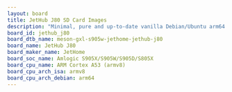 ```yaml
---
layout: board
title: JetHub J80 SD Card Images
description: "Minimal, pure and up-to-date vanilla Debian/Ubuntu arm64 SD card images for JetHub J80 by JetHome, SoC: Amlogic S905X/S905W/S905D/S805X, CPU ISA: armv8"
board_id: jethub_j80
board_dtb_name: meson-gxl-s905w-jethome-jethub-j80
board_name: JetHub J80
board_maker_name: JetHome
board_soc_name: Amlogic S905X/S905W/S905D/S805X
board_cpu_name: ARM Cortex A53 (armv8)
board_cpu_arch_isa: armv8
board_cpu_arch_debian: arm64
---
```

